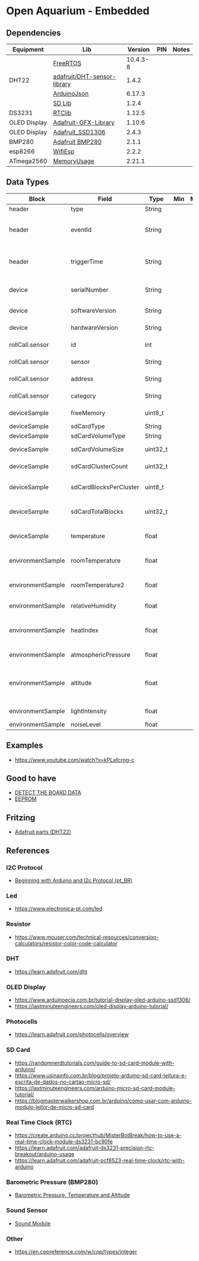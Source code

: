 # Open Aquarium - Embedded

## Dependencies

| Equipment    | Lib                                                                           | Version | PIN | Notes |
|--------------|-------------------------------------------------------------------------------|---------|-----|-------|
|              | [FreeRTOS](https://github.com/feilipu/Arduino_FreeRTOS_Library)               | 10.4.3-8|     |         |
| DHT22        | [adafruit/DHT-sensor-library](https://github.com/adafruit/DHT-sensor-library) | 1.4.2   |     |       |
|              | [ArduinoJson](https://arduinojson.org)                                        | 6.17.3  |     |       |
|              | [SD Lib](https://www.arduino.cc/en/Reference/SD)                              | 1.2.4   |     |       |
| DS3231       | [RTClib](https://github.com/adafruit/RTClib)                                  | 1.12.5  |     |       |
| OLED Display | [Adafruit-GFX-Library](https://github.com/adafruit/Adafruit-GFX-Library)      | 1.10.6  |     |       |
| OLED Display | [Adafruit_SSD1306](https://github.com/adafruit/Adafruit_SSD1306)              | 2.4.3   |     |       |
| BMP280       | [Adafruit BMP280](https://github.com/adafruit/Adafruit_BMP280_Library)        | 2.1.1   |     |       |
| esp8266      | [WifiEsp](https://github.com/bportaluri/WiFiEsp)                              | 2.2.2   |     |       |
| ATmega2560   | [MemoryUsage](https://github.com/Locoduino/MemoryUsage)                       | 2.21.1  |     |       |


## Data Types

| Block             | Field                  | Type     | Min | Max | Unit    | Notes                                      |
|-------------------|------------------------|----------|-----|-----|---------|--------------------------------------------|
| header            | type                   | String   |     |     |         | Event type                                 |
| header            | eventId                | String   |     |     |         | Event unique universal ID (UUID)           |
| header            | triggerTime            | String   |     |     |         | Date/Time when the event occured           |
| device            | serialNumber           | String   |     |     |         | Hardware serial number                     |
| device            | softwareVersion        | String   |     |     |         | Software version                           |
| device            | hardwareVersion        | String   |     |     |         | Hardware version                           |
| rollCall.sensor   | id                     | int      |     |     |         | Sequential number                          |
| rollCall.sensor   | sensor                 | String   |     |     |         | Sensor name                                |
| rollCall.sensor   | address                | String   |     |     |         | Sensor address, pin                        |
| rollCall.sensor   | category               | String   |     |     |         | Sensor category                            |
| deviceSample      | freeMemory             | uint8_t  |     |     | Byte    | Free SRAM memory                           |
| deviceSample      | sdCardType             | String   |     |     |         | SD, SD2                                    |
| deviceSample      | sdCardVolumeType       | String   |     |     |         | FAT, FAT32                                 |
| deviceSample      | sdCardVolumeSize       | uint32_t |     |     | Byte    | MicroSD Volume size                        |
| deviceSample      | sdCardClusterCount     | uint32_t |     |     | Unit    | Number of clusters                         |
| deviceSample      | sdCardBlocksPerCluster | uint8_t  |     |     | Unit    | Number of blocks per cluster               |
| deviceSample      | sdCardTotalBlocks      | uint32_t |     |     | Unit    | Total number of blocks                     |
| deviceSample      | temperature            | float    |     |     | Celcius | Device internal temperature                |
| environmentSample | roomTemperature        | float    |     |     | Celcius | Room temperature (DHT22)                   |
| environmentSample | roomTemperature2       | float    |     |     | Celcius | Room temperature (BMP280)                  |
| environmentSample | relativeHumidity       | float    |     |     | %       | Relative Humidity                          |
| environmentSample | heatIndex              | float    |     |     | Celcius | Human-perceived equivalent temperature     |
| environmentSample | atmosphericPressure    | float    |     |     | Pascal  | Atmosferic pressure                        |
| environmentSample | altitude               | float    |     |     | Meters  | Relative altitude related to the sea level |
| environmentSample | lightIntensity         | float    |     |     | ?       | Light intensity                            |
| environmentSample | noiseLevel             | float    |     |     | ?       | Noise level                                |

## Examples

* https://www.youtube.com/watch?v=kPLafcrng-c

## Good to have

* [DETECT THE BOARD DATA](https://tonygaitatzis-blog.tumblr.com/post/134967126657/determine-arduino-board-programmatically)
* [EEPROM](https://www.arduino.cc/en/Tutorial/LibraryExamples/EEPROMWrite)

## Fritzing

- [Adafruit parts (DHT22)](https://github.com/adafruit/Fritzing-Library/blob/master/AdaFruit.fzbz)

## References

### I2C Protocol

- [Beginning with Arduino and I2c Protocol (pt_BR)](https://cadernodelaboratorio.com.br/iniciando-com-o-arduino-o-protocolo-i2c/)

### Led

- https://www.electronica-pt.com/led

### Resistor

- https://www.mouser.com/technical-resources/conversion-calculators/resistor-color-code-calculator

### DHT

- https://learn.adafruit.com/dht

### OLED Display

- https://www.arduinoecia.com.br/tutorial-display-oled-arduino-ssd1306/
- https://lastminuteengineers.com/oled-display-arduino-tutorial/

### Photocells

- https://learn.adafruit.com/photocells/overview


### SD Card

- https://randomnerdtutorials.com/guide-to-sd-card-module-with-arduino/
- https://www.usinainfo.com.br/blog/projeto-arduino-sd-card-leitura-e-escrita-de-dados-no-cartao-micro-sd/
- https://lastminuteengineers.com/arduino-micro-sd-card-module-tutorial/
- https://blogmasterwalkershop.com.br/arduino/como-usar-com-arduino-modulo-leitor-de-micro-sd-card

### Real Time Clock (RTC)

- https://create.arduino.cc/projecthub/MisterBotBreak/how-to-use-a-real-time-clock-module-ds3231-bc90fe
- https://learn.adafruit.com/adafruit-ds3231-precision-rtc-breakout/arduino-usage
- https://learn.adafruit.com/adafruit-pcf8523-real-time-clock/rtc-with-arduino

### Barometric Pressure (BMP280)

* [Barometric Pressure, Temperature and Altitude](https://www.arduinoecia.com.br/bmp280-pressao-temperatura-altitude/)

### Sound Sensor

- [Sound Module](https://pt.aliexpress.com/item/32530266337.html?spm=a2g0o.detail.0.0.6c603fd2kr8CLq&gps-id=pcDetailBottomMoreThisSeller&scm=1007.13339.169870.0&scm_id=1007.13339.169870.0&scm-url=1007.13339.169870.0&pvid=20c5b25b-54bc-4fd5-96ca-1a44b0beb038&_t=gps-id:pcDetailBottomMoreThisSeller,scm-url:1007.13339.169870.0,pvid:20c5b25b-54bc-4fd5-96ca-1a44b0beb038,tpp_buckets:668%230%23131923%2367_668%230%23131923%2367_668%23888%233325%2313_668%23888%233325%2313_668%232846%238111%231996_668%232717%237566%23838_668%231000022185%231000066058%230_668%233468%2315615%23686_668%232846%238111%231996_668%232717%237566%23838_668%233164%239976%23243_668%233468%2315615%23686)

### Other

* https://en.cppreference.com/w/cpp/types/integer
